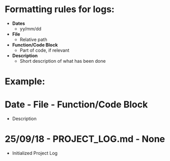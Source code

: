 # Formatting rules for logs:
* **Dates**
    * yy/mm/dd
* **File**
    * Relative path
* **Function/Code Block**
    * Part of code, if relevant
*   **Description**
    * Short description of what has been done
# Example:
# Date - File - Function/Code Block
- Description

# 25/09/18 - PROJECT_LOG.md - None
- Initialized Project Log